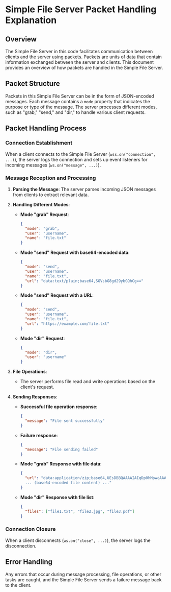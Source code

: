 # Simple File Server Packet Handling Explanation

## Overview

The Simple File Server in this code facilitates communication between clients and the server using packets. Packets are units of data that contain information exchanged between the server and clients. This document provides an overview of how packets are handled in the Simple File Server.

## Packet Structure

Packets in this Simple File Server can be in the form of JSON-encoded messages. Each message contains a `mode` property that indicates the purpose or type of the message. The server processes different modes, such as "grab," "send," and "dir," to handle various client requests.

## Packet Handling Process

### Connection Establishment

When a client connects to the Simple File Server (`wss.on("connection", ...)`), the server logs the connection and sets up event listeners for incoming messages (`ws.on("message", ...)`).

### Message Reception and Processing

1. **Parsing the Message**: The server parses incoming JSON messages from clients to extract relevant data.

2. **Handling Different Modes**:

   - **Mode "grab" Request**:

     ```json
     {
       "mode": "grab",
       "user": "username",
       "name": "file.txt"
     }
     ```

   - **Mode "send" Request with base64-encoded data**:

     ```json
     {
       "mode": "send",
       "user": "username",
       "name": "file.txt",
       "url": "data:text/plain;base64,SGVsbG8gd29ybGQhCg=="
     }
     ```

   - **Mode "send" Request with a URL**:

     ```json
     {
       "mode": "send",
       "user": "username",
       "name": "file.txt",
       "url": "https://example.com/file.txt"
     }
     ```

   - **Mode "dir" Request**:

     ```json
     {
       "mode": "dir",
       "user": "username"
     }
     ```

3. **File Operations**:
   - The server performs file read and write operations based on the client's request.

4. **Sending Responses**:

   - **Successful file operation response**:

     ```json
     {
       "message": "File sent successfully"
     }
     ```

   - **Failure response**:

     ```json
     {
       "message": "File sending failed"
     }
     ```

   - **Mode "grab" Response with file data**:

     ```json
     {
       "url": "data:application/zip;base64,UEsDBBQAAAAIAIqDp0hMpwcAAAAQAAAALAAAAbWltZXR5cGUuZGF0Vk1RvgP4VWdbE
       ... (base64-encoded file content) ..."
     }
     ```

   - **Mode "dir" Response with file list**:

     ```json
     {
       "files": ["file1.txt", "file2.jpg", "file3.pdf"]
     }
     ```

### Connection Closure

When a client disconnects (`ws.on("close", ...)`), the server logs the disconnection.

## Error Handling

Any errors that occur during message processing, file operations, or other tasks are caught, and the Simple File Server sends a failure message back to the client.
